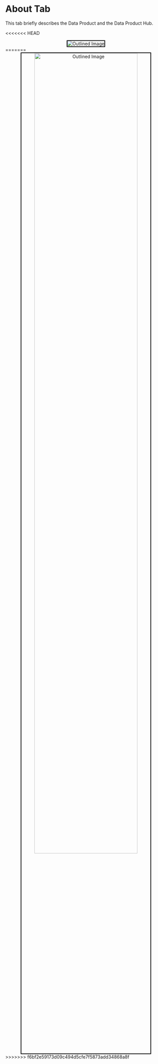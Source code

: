 # About Tab

This tab briefly describes the Data Product and the Data Product Hub.

<<<<<<< HEAD
<center>
  <div style="text-align: center;">
    <img src="/interfaces/data_product_hub/Untitled%20(29).png" alt="Outlined Image" style="border:2px solid black;">
  </div>
</center>
=======
<div style="text-align: center;">
  <img src="/interfaces/data_product_hub/Untitled%20(29).png" alt="Outlined Image" style="border:2px solid black; width: 80%; height: auto;">
</div>
>>>>>>> f6bf2e59173d09c494d5cfe7f5873add34868a8f
